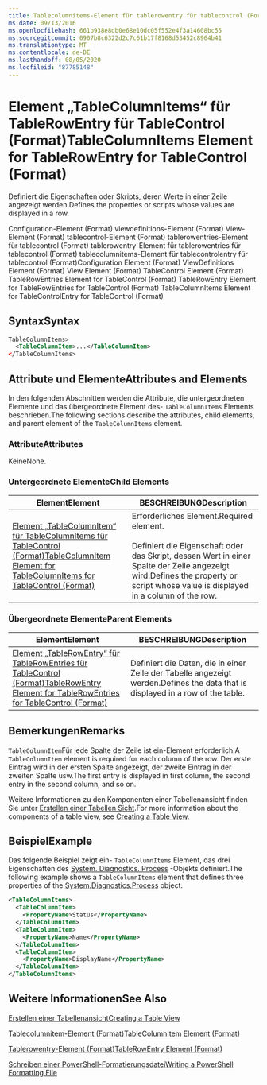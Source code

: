 ```yaml
---
title: Tablecolumnitems-Element für tablerowentry für tablecontrol (Format) | Microsoft-Dokumentation
ms.date: 09/13/2016
ms.openlocfilehash: 661b938e8db0e68e10dc05f552e4f3a14608bc55
ms.sourcegitcommit: 0907b8c6322d2c7c61b17f8168d53452c8964b41
ms.translationtype: MT
ms.contentlocale: de-DE
ms.lasthandoff: 08/05/2020
ms.locfileid: "87785148"
---
```

# <a name="tablecolumnitems-element-for-tablerowentry-for-tablecontrol-format"></a><span data-ttu-id="cef4f-102">Element „TableColumnItems“ für TableRowEntry für TableControl (Format)</span><span class="sxs-lookup"><span data-stu-id="cef4f-102">TableColumnItems Element for TableRowEntry for TableControl (Format)</span></span>

<span data-ttu-id="cef4f-103">Definiert die Eigenschaften oder Skripts, deren Werte in einer Zeile angezeigt werden.</span><span class="sxs-lookup"><span data-stu-id="cef4f-103">Defines the properties or scripts whose values are displayed in a row.</span></span>

<span data-ttu-id="cef4f-104">Configuration-Element (Format) viewdefinitions-Element (Format) View-Element (Format) tablecontrol-Element (Format) tablerowentries-Element für tablecontrol (Format) tablerowentry-Element für tablerowentries für tablecontrol (Format) tablecolumnitems-Element für tablecontrolentry für tablecontrol (Format)</span><span class="sxs-lookup"><span data-stu-id="cef4f-104">Configuration Element (Format) ViewDefinitions Element (Format) View Element (Format) TableControl Element (Format) TableRowEntries Element for TableControl (Format) TableRowEntry Element for TableRowEntries for TableControl (Format) TableColumnItems Element for TableControlEntry for TableControl (Format)</span></span>

## <a name="syntax"></a><span data-ttu-id="cef4f-105">Syntax</span><span class="sxs-lookup"><span data-stu-id="cef4f-105">Syntax</span></span>

```xml
TableColumnItems>
  <TableColumnItem>...</TableColumnItem>
</TableColumnItems>
```

## <a name="attributes-and-elements"></a><span data-ttu-id="cef4f-106">Attribute und Elemente</span><span class="sxs-lookup"><span data-stu-id="cef4f-106">Attributes and Elements</span></span>

<span data-ttu-id="cef4f-107">In den folgenden Abschnitten werden die Attribute, die untergeordneten Elemente und das übergeordnete Element des- `TableColumnItems` Elements beschrieben.</span><span class="sxs-lookup"><span data-stu-id="cef4f-107">The following sections describe the attributes, child elements, and parent element of the `TableColumnItems` element.</span></span>

### <a name="attributes"></a><span data-ttu-id="cef4f-108">Attribute</span><span class="sxs-lookup"><span data-stu-id="cef4f-108">Attributes</span></span>

<span data-ttu-id="cef4f-109">Keine</span><span class="sxs-lookup"><span data-stu-id="cef4f-109">None.</span></span>

### <a name="child-elements"></a><span data-ttu-id="cef4f-110">Untergeordnete Elemente</span><span class="sxs-lookup"><span data-stu-id="cef4f-110">Child Elements</span></span>

|<span data-ttu-id="cef4f-111">Element</span><span class="sxs-lookup"><span data-stu-id="cef4f-111">Element</span></span>|<span data-ttu-id="cef4f-112">BESCHREIBUNG</span><span class="sxs-lookup"><span data-stu-id="cef4f-112">Description</span></span>|
|-------------|-----------------|
|[<span data-ttu-id="cef4f-113">Element „TableColumnItem“ für TableColumnItems für TableControl (Format)</span><span class="sxs-lookup"><span data-stu-id="cef4f-113">TableColumnItem Element for TableColumnItems for TableControl (Format)</span></span>](./tablecolumnitem-element-for-tablecolumnitems-for-tablecontrol-format.md)|<span data-ttu-id="cef4f-114">Erforderliches Element.</span><span class="sxs-lookup"><span data-stu-id="cef4f-114">Required element.</span></span><br /><br /> <span data-ttu-id="cef4f-115">Definiert die Eigenschaft oder das Skript, dessen Wert in einer Spalte der Zeile angezeigt wird.</span><span class="sxs-lookup"><span data-stu-id="cef4f-115">Defines the property or script whose value is displayed in a column of the row.</span></span>|

### <a name="parent-elements"></a><span data-ttu-id="cef4f-116">Übergeordnete Elemente</span><span class="sxs-lookup"><span data-stu-id="cef4f-116">Parent Elements</span></span>

|<span data-ttu-id="cef4f-117">Element</span><span class="sxs-lookup"><span data-stu-id="cef4f-117">Element</span></span>|<span data-ttu-id="cef4f-118">BESCHREIBUNG</span><span class="sxs-lookup"><span data-stu-id="cef4f-118">Description</span></span>|
|-------------|-----------------|
|[<span data-ttu-id="cef4f-119">Element „TableRowEntry“ für TableRowEntries für TableControl (Format)</span><span class="sxs-lookup"><span data-stu-id="cef4f-119">TableRowEntry Element for TableRowEntries for TableControl (Format)</span></span>](./tablerowentry-element-for-tablerowentries-for-tablecontrol-format.md)|<span data-ttu-id="cef4f-120">Definiert die Daten, die in einer Zeile der Tabelle angezeigt werden.</span><span class="sxs-lookup"><span data-stu-id="cef4f-120">Defines the data that is displayed in a row of the table.</span></span>|

## <a name="remarks"></a><span data-ttu-id="cef4f-121">Bemerkungen</span><span class="sxs-lookup"><span data-stu-id="cef4f-121">Remarks</span></span>

<span data-ttu-id="cef4f-122">`TableColumnItem`Für jede Spalte der Zeile ist ein-Element erforderlich.</span><span class="sxs-lookup"><span data-stu-id="cef4f-122">A `TableColumnItem` element is required for each column of the row.</span></span> <span data-ttu-id="cef4f-123">Der erste Eintrag wird in der ersten Spalte angezeigt, der zweite Eintrag in der zweiten Spalte usw.</span><span class="sxs-lookup"><span data-stu-id="cef4f-123">The first entry is displayed in first column, the second entry in the second column, and so on.</span></span>

<span data-ttu-id="cef4f-124">Weitere Informationen zu den Komponenten einer Tabellenansicht finden Sie unter [Erstellen einer Tabellen Sicht](./creating-a-table-view.md).</span><span class="sxs-lookup"><span data-stu-id="cef4f-124">For more information about the components of a table view, see [Creating a Table View](./creating-a-table-view.md).</span></span>

## <a name="example"></a><span data-ttu-id="cef4f-125">Beispiel</span><span class="sxs-lookup"><span data-stu-id="cef4f-125">Example</span></span>

<span data-ttu-id="cef4f-126">Das folgende Beispiel zeigt ein- `TableColumnItems` Element, das drei Eigenschaften des [System. Diagnostics. Process](/dotnet/api/System.Diagnostics.Process) -Objekts definiert.</span><span class="sxs-lookup"><span data-stu-id="cef4f-126">The following example shows a `TableColumnItems` element that defines three properties of the [System.Diagnostics.Process](/dotnet/api/System.Diagnostics.Process) object.</span></span>

```xml
<TableColumnItems>
  <TableColumnItem>
    <PropertyName>Status</PropertyName>
  </TableColumnItem>
  <TableColumnItem>
    <PropertyName>Name</PropertyName>
  </TableColumnItem>
  <TableColumnItem>
    <PropertyName>DisplayName</PropertyName>
  </TableColumnItem>
</TableColumnItems>

```

## <a name="see-also"></a><span data-ttu-id="cef4f-127">Weitere Informationen</span><span class="sxs-lookup"><span data-stu-id="cef4f-127">See Also</span></span>

[<span data-ttu-id="cef4f-128">Erstellen einer Tabellenansicht</span><span class="sxs-lookup"><span data-stu-id="cef4f-128">Creating a Table View</span></span>](./creating-a-table-view.md)

[<span data-ttu-id="cef4f-129">Tablecolumnitem-Element (Format)</span><span class="sxs-lookup"><span data-stu-id="cef4f-129">TableColumnItem Element (Format)</span></span>](./tablecolumnitem-element-for-tablecolumnitems-for-tablecontrol-format.md)

[<span data-ttu-id="cef4f-130">Tablerowentry-Element (Format)</span><span class="sxs-lookup"><span data-stu-id="cef4f-130">TableRowEntry Element (Format)</span></span>](./tablerowentry-element-for-tablerowentries-for-tablecontrol-format.md)

[<span data-ttu-id="cef4f-131">Schreiben einer PowerShell-Formatierungsdatei</span><span class="sxs-lookup"><span data-stu-id="cef4f-131">Writing a PowerShell Formatting File</span></span>](./writing-a-powershell-formatting-file.md)
